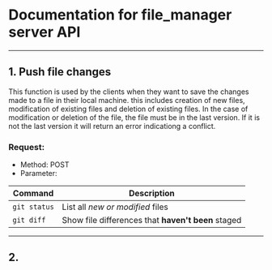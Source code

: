 # Documentation for file_manager server API
***
## 1. Push file changes

This function is used by the clients when they want to save the changes made to a file in their local machine. this includes creation of new files, modification of existing files and deletion of existing files. In the case of modification or deletion of the file, the file must be in the last version. If it is not the last version it will return an error indicationg a conflict.

### Request:
* Method: POST 
* Parameter: 

| Command | Description |
| --- | --- |
| `git status` | List all *new or modified* files |
| `git diff` | Show file differences that **haven't been** staged |


***
## 2.